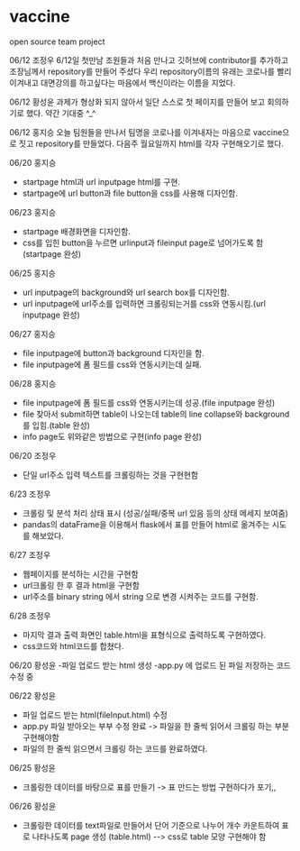 # vaccine
open source team project

06/12 조정우
6/12일 첫만남 조원들과 처음 만나고 깃허브에 contributor를 추가하고 조장님께서 repository를 만들어 주셨다 우리 repository이름의 유래는 코로나를 빨리 이겨내고 대면강의를 하고싶다는 마음에서 백신이라는 이름을 지었다.

06/12 황성윤 
  과제가 형상화 되지 않아서 일단 스스로 첫 페이지를 만들어 보고 회의하기로 했다. 약간 기대중 ^_^

06/12 홍지승
 오늘 팀원들을 만나서 팀명을 코로나를 이겨내자는 마음으로 vaccine으로 짓고 repository를 만들었다. 다음주 월요일까지 html를 각자 구현해오기로 했다.

06/20 홍지승
- startpage html과 url inputpage html를 구현.
- startpage에 url button과 file button을 css를 사용해 디자인함.
 
06/23 홍지승
- startpage 배경화면을 디자인함.
- css를 입힌 button을 누르면 urlinput과 fileinput page로 넘어가도록 함(startpage 완성)

06/25 홍지승
- url inputpage의 background와 url search box를 디자인함.
- url inputpage에 url주소를 입력하면 크롤링되는거를 css와 연동시킴.(url inputpage 완성)

06/27 홍지승
- file inputpage에 button과 background 디자인을 함.
- file inputpage에 폼 필드를 css와 연동시키는데 실패.

06/28 홍지승
- file inputpage에 폼 필드를 css와 연동시키는데 성공.(file inputpage 완성)
- file 찾아서 submit하면 table이 나오는데 table의 line collapse와 background를 입힘.(table 완성)
- info page도 위와같은 방법으로 구현(info page 완성)

 
06/20 조정우
- 단일 url주소 입력 텍스트를 크롤링하는 것을 구현현함

6/23 조정우
- 크롤링 및 분석 처리 상태 표시 (성공/실패/중복 url 있음 등의 상태 메세지 보여줌)
- pandas의 dataFrame을 이용해서 flask에서 표를 만들어 html로 옮겨주는 시도를 해보았다.

6/27 조정우
- 웹페이지를 분석하는 시간을 구현함
- url크롤링 한 후 결과 html을 구현함
- url주소를 binary string 에서 string 으로 변경 시켜주는 코드를 구현함.

6/28 조정우
- 마지막 결과 출력 화면인 table.html을 표형식으로 출력하도록 구현하였다.
- css코드와 html코드를 합쳤다.

06/20 황성윤
-파일 업로드 받는 html 생성
-app.py 에 업로드 된 파일 저장하는 코드 수정 중

06/22 황성윤
- 파일 업로드 받는 html(fileInput.html) 수정
- app.py 파일 받아오는 부부 수정 완료 -> 파일을 한 줄씩 읽어서 크롤링 하는 부분 구현해야함
- 파일의 한 줄씩 읽으면서 크롤링 하는 코드를 완료하였다. 

06/25 황성윤
- 크롤링한 데이터를 바탕으로 표를 만들기 -> 표 만드는 방법 구현하다가 포기,,

06/26 황성윤
- 크롤링한 데이터를 text파일로 만들어서 단어 기준으로 나누어 개수 카운트하여 표로 나타나도록 page 생성 (table.html) --> css로 table 모양 구현해야 함
